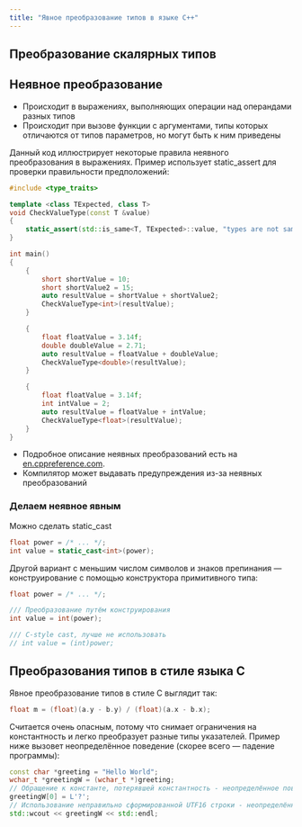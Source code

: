 ```yaml
---
title: "Явное преобразование типов в языке C++"
---
```


## Преобразование скалярных типов

## Неявное преобразование

- Происходит в выражениях, выполняющих операции над операндами разных типов
- Происходит при вызове функции с аргументами, типы которых отличаются от типов параметров, но могут быть к ним приведены

Данный код иллюстрирует некоторые правила неявного преобразования в выражениях. Пример использует static_assert для проверки правильности предположений:

```cpp
#include <type_traits>

template <class TExpected, class T>
void CheckValueType(const T &value)
{
	static_assert(std::is_same<T, TExpected>::value, "types are not same");
}

int main()
{
	{
		short shortValue = 10;
		short shortValue2 = 15;
		auto resultValue = shortValue + shortValue2;
		CheckValueType<int>(resultValue);
	}

	{
		float floatValue = 3.14f;
		double doubleValue = 2.71;
		auto resultValue = floatValue + doubleValue;
		CheckValueType<double>(resultValue);
	}

	{
		float floatValue = 3.14f;
		int intValue = 2;
		auto resultValue = floatValue + intValue;
		CheckValueType<float>(resultValue);
	}
}
```

- Подробное описание неявных преобразований есть на [en.cppreference.com](http://en.cppreference.com/w/cpp/language/implicit_conversion).
- Компилятор может выдавать предупреждения из-за неявных преобразований

### Делаем неявное явным

Можно сделать static_cast

```cpp
float power = /* ... */;
int value = static_cast<int>(power);
```

Другой вариант с меньшим числом символов и знаков препинания — конструирование с помощью конструктора примитивного типа:

```cpp
float power = /* ... */;

/// Преобразование путём конструирования
int value = int(power);

/// C-style cast, лучше не использовать
// int value = (int)power;
```

## Преобразования типов в стиле языка С

Явное преобразование типов в стиле C выглядит так:

```cpp
float m = (float)(a.y - b.y) / (float)(a.x - b.x);
```

Считается очень опасным, потому что снимает ограничения на константность и легко преобразует разные типы указателей. Пример ниже вызовет неопределённое поведение (скорее всего — падение программы):

```cpp
const char *greeting = "Hello World";
wchar_t *greetingW = (wchar_t *)greeting;
// Обращение к константе, потерявшей константность - неопределённое поведение
greetingW[0] = L'?';
// Использование неправильно сформированной UTF16 строки - неопределённое поведение
std::wcout << greetingW << std::endl;
```

